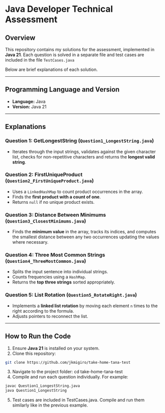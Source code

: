 # Java Developer Technical Assessment

## Overview
This repository contains my solutions for the assessment, implemented in **Java 21**. Each question is solved in a separate file and test cases are included in the file `TestCases.java`

Below are brief explanations of each solution.

---

## Programming Language and Version
- **Language:** Java  
- **Version:** Java 21  

---

## Explanations

### Question 1: GetLongestString (`Question1_LongestString.java`)
- Iterates through the input strings, validates against the given character list, checks for non-repetitive characters and returns the **longest valid string**.  

### Question 2: FirstUniqueProduct (`Question2_FirstUniqueProduct.java`)
- Uses a `LinkedHashMap` to count product occurrences in the array.  
- Finds the **first product with a count of one**.  
- Returns `null` if no unique product exists.

### Question 3: Distance Between Minimums (`Question3_ClosestMinimums.java`)
- Finds the **minimum value** in the array, tracks its indices, and computes the smallest distance between any two occurrences updating the values where necessary.

### Question 4: Three Most Common Strings (`Question4_ThreeMostCommon.java`)
- Splits the input sentence into individual strings.  
- Counts frequencies using a `HashMap`.  
- Returns the **top three strings** sorted appropriately.

### Question 5: List Rotation (`Question5_RotateRight.java`)
- Implements a **linked list rotation** by moving each element `n` times to the right according to the formula.  
- Adjusts pointers to reconnect the list.  
---

## How to Run the Code

1. Ensure **Java 21** is installed on your system.  
2. Clone this repository:

```bash
git clone https://github.com/jkmigiro/take-home-tana-test
```
3. Navigate to the project folder:
cd take-home-tana-test
4. Compile and run each question individually. For example:
```bash
javac Question1_LongestString.java
java Question1_LongestString
```
5. Test cases are included in TestCases.java. Compile and run them similarly like in the previous example.
